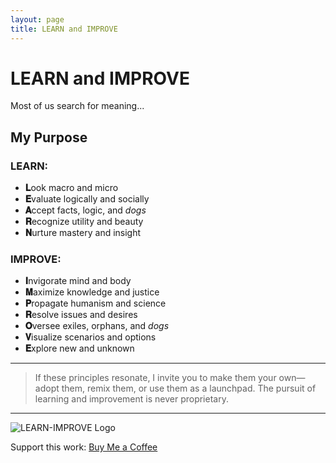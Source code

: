 ```yaml
---
layout: page
title: LEARN and IMPROVE
---
```


# LEARN and IMPROVE

Most of us search for meaning...

## My Purpose

### LEARN:
- **𝐋**ook macro and micro  
- **𝐄**valuate logically and socially  
- **𝐀**ccept facts, logic, and _dogs_  
- **𝐑**ecognize utility and beauty  
- **𝐍**urture mastery and insight  

### IMPROVE:
- **𝐈**nvigorate mind and body  
- **𝐌**aximize knowledge and justice  
- **𝐏**ropagate humanism and science  
- **𝐑**esolve issues and desires  
- **𝐎**versee exiles, orphans, and _dogs_  
- **𝐕**isualize scenarios and options  
- **𝐄**xplore new and unknown  

---

> If these principles resonate, I invite you to make them your own—adopt them, remix them, or use them as a launchpad. The pursuit of learning and improvement is never proprietary.

---

![LEARN-IMPROVE Logo](https://raw.githubusercontent.com/jhbrooks13/jhbrooks13.github.io/main/assets/logo.png)

Support this work: [Buy Me a Coffee](https://www.buymeacoffee.com/yourusername)

